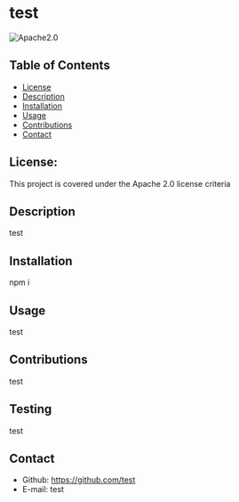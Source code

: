 # test  
  ![Apache2.0](https://img.shields.io/badge/License-Apache_2.0-blue.svg)

  ## Table of Contents

  * [License](#license)
  * [Description](#description)
  * [Installation](#installation)
  * [Usage](#usage)
  * [Contributions](#contributions)
  * [Contact](#contact)
   
   ## License:
   This project is covered under the Apache 2.0 license criteria

   ## Description
   test
   
   ## Installation
   
   npm i
            
   ## Usage
   test
   
   ## Contributions
   test
   
   ## Testing
   test

   ## Contact
   * Github: https://github.com/test
   * E-mail: test


